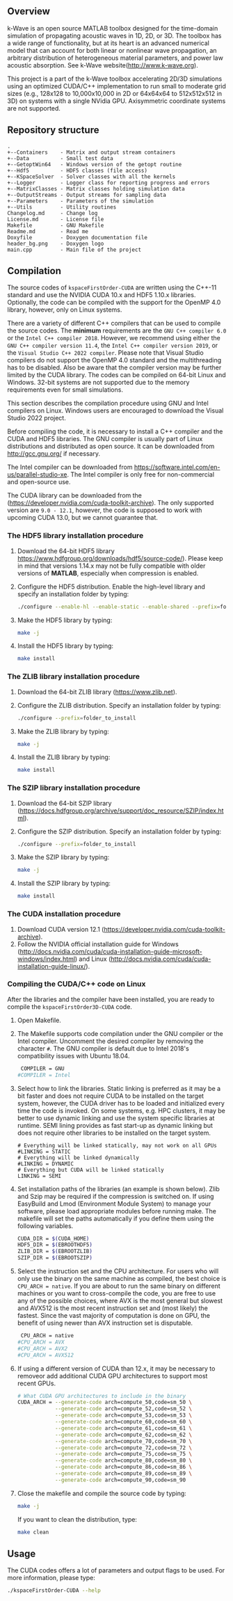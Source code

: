 ## Overview

k-Wave is an open source MATLAB toolbox designed for the time-domain simulation
of propagating acoustic waves in 1D, 2D, or 3D. The toolbox has a wide range of
functionality, but at its heart is an advanced numerical model that can account
for both linear or nonlinear wave propagation, an arbitrary distribution of
heterogeneous material parameters, and power law acoustic absorption.
See k-Wave website(http://www.k-wave.org).

This project is a part of the k-Wave toolbox accelerating 2D/3D simulations
using an optimized CUDA/C++ implementation to run small to moderate grid sizes
(e.g., 128x128 to 10,000x10,000 in 2D or 64x64x64 to 512x512x512 in 3D) on
systems with a single NVidia GPU. Axisymmetric coordinate systems are not
supported.


## Repository structure

    .
    +--Containers    - Matrix and output stream containers
    +--Data          - Small test data
    +--GetoptWin64   - Windows version of the getopt routine
    +--Hdf5          - HDF5 classes (file access)
    +--KSpaceSolver  - Solver classes with all the kernels
    +--Logger        - Logger class for reporting progress and errors
    +--MatrixClasses - Matrix classes holding simulation data
    +--OutputStreams - Output streams for sampling data
    +--Parameters    - Parameters of the simulation
    +--Utils         - Utility routines
    Changelog.md     - Change log
    License.md       - License file
    Makefile         - GNU Makefile
    Readme.md        - Read me
    Doxyfile         - Doxygen documentation file
    header_bg.png    - Doxygen logo
    main.cpp         - Main file of the project


## Compilation

The source codes of `kspaceFirstOrder-CUDA` are written using the C++-11
standard and use the NVIDIA CUDA 10.x and HDF5 1.10.x libraries. Optionally,
the code can be compiled with the support for the OpenMP 4.0 library, however,
only on Linux systems.

There are a variety of different C++ compilers that can be used to compile the
source codes. The **minimum** requirements are the `GNU C++ compiler 6.0` or the
`Intel C++ compiler 2018`. However, we recommend using either the `GNU C++
compiler version 11.4`, the `Intel C++ compiler version 2019`, or the `Visual Studio
C++ 2022 compiler`. Please note that Visual Studio compilers do not support the
OpenMP 4.0 standard and the multithreading has to be disabled. Also be aware
that the compiler version may be further limited by the CUDA library.
The codes can be compiled on 64-bit Linux and Windows. 32-bit systems are not
supported due to the memory requirements even for small simulations.

This section describes the compilation procedure using GNU and Intel compilers
on Linux. Windows users are encouraged to download the Visual Studio 2022
project.

Before compiling the code, it is necessary to install a C++ compiler and the
CUDA and HDF5 libraries. The GNU compiler is usually part of Linux
distributions and distributed as open source. It can be downloaded from
http://gcc.gnu.org/ if necessary.

The Intel compiler can be downloaded from
https://software.intel.com/en-us/parallel-studio-xe. The Intel compiler is only
free for non-commercial and open-source use.

The CUDA library can be downloaded from the
(https://developer.nvidia.com/cuda-toolkit-archive).
The only supported version are `9.0 - 12.1`, however, the code is supposed to
work with upcoming CUDA 13.0, but we cannot guarantee that.


### The HDF5 library installation procedure

 1. Download the 64-bit HDF5 library
    https://www.hdfgroup.org/downloads/hdf5/source-code/). Please keep in mind
    that versions 1.14.x may not be fully compatible with older versions of
    **MATLAB**, especially when compression is enabled.

 2. Configure the HDF5 distribution. Enable the high-level library and specify
    an installation folder by typing:
    ```bash
    ./configure --enable-hl --enable-static --enable-shared --prefix=folder_to_install
    ```
 3. Make the HDF5 library by typing:
    ```bash
    make -j
    ```
 4. Install the HDF5 library by typing:
    ```bash
    make install
    ```

### The ZLIB library installation procedure

 1. Download the 64-bit ZLIB library
    (https://www.zlib.net).

 2. Configure the ZLIB distribution. Specify an installation folder by typing:
    ```bash
    ./configure --prefix=folder_to_install
    ```
 3. Make the ZLIB library by typing:
    ```bash
    make -j
    ```
 4. Install the ZLIB library by typing:
    ```bash
    make install
    ```

### The SZIP library installation procedure

 1. Download the 64-bit SZIP library
    (https://docs.hdfgroup.org/archive/support/doc_resource/SZIP/index.html).

 2. Configure the SZIP distribution. Specify an installation folder by typing:
    ```bash
    ./configure --prefix=folder_to_install
    ```
 3. Make the SZIP library by typing:
    ```bash
    make -j
    ```
 4. Install the SZIP library by typing:
    ```bash
    make install
    ```
 

### The CUDA installation procedure

  1. Download CUDA version 12.1
     (https://developer.nvidia.com/cuda-toolkit-archive).
  2. Follow the NVIDIA official installation guide for Windows
     (http://docs.nvidia.com/cuda/cuda-installation-guide-microsoft-windows/index.html)
     and Linux (http://docs.nvidia.com/cuda/cuda-installation-guide-linux/).


### Compiling the CUDA/C++ code on Linux

After the libraries and the compiler have been installed, you are ready to
compile the `kspaceFirstOrder3D-CUDA` code.
 
 1. Open Makefile. 

 2. The Makefile supports code compilation under the GNU compiler or the Intel
    compiler. Uncomment the desired compiler by removing the character `#`. The
    GNU compiler is default due to Intel 2018's compatibility issues with Ubuntu
    18.04.
    ```bash
     COMPILER = GNU
    #COMPILER = Intel
    ```

 3. Select how to link the libraries. Static linking is preferred as it may be a
    bit faster and does not require CUDA to be installed on the target system,
    however, the CUDA driver has to be loaded and initialized every time the
    code is invoked. On some systems, e.g. HPC clusters, it may be better to use
    dynamic linking and use the system specific libraries at runtime. SEMI
    lining provides as fast start-up as dynamic linking but does not require
    other libraries to be installed on the target system.
    ```
    # Everything will be linked statically, may not work on all GPUs
    #LINKING = STATIC
    # Everything will be linked dynamically
    #LINKING = DYNAMIC
    # Everything but CUDA will be linked statically
    LINKING = SEMI
    ```

 4. Set installation paths of the libraries (an example is shown below). Zlib
    and Szip may be required if the compression is switched on. If using
    EasyBuild and Lmod (Environment Module System) to manage your software,
    please load appropriate modules before running make. The makefile will set
    the paths automatically if you define them using the following variables.
    ```bash
    CUDA_DIR = $(CUDA_HOME)
    HDF5_DIR = $(EBROOTHDF5)
    ZLIB_DIR = $(EBROOTZLIB)
    SZIP_DIR = $(EBROOTSZIP)
    ```

 5. Select the instruction set and the CPU architecture.
    For users who will only use the binary on the same machine as compiled, the
    best choice is `CPU_ARCH = native`. If you are about to run the same
    binary on different machines or you want to cross-compile the code, you are
    free to use any of the possible choices, where AVX is the most general but
    slowest and AVX512 is the most recent instruction set and (most likely) the
    fastest. Since the vast majority of computation is done on GPU, the benefit
    of using newer than AVX instruction set is disputable.
    ```bash
     CPU_ARCH = native
    #CPU_ARCH = AVX
    #CPU_ARCH = AVX2
    #CPU_ARCH = AVX512
    ```

 6. If using a different version of CUDA than 12.x, it may be necessary to
    removeor add additional CUDA GPU architectures to support most recent GPUs.
    ```bash
    # What CUDA GPU architectures to include in the binary
    CUDA_ARCH = --generate-code arch=compute_50,code=sm_50 \
                --generate-code arch=compute_52,code=sm_52 \
                --generate-code arch=compute_53,code=sm_53 \
                --generate-code arch=compute_60,code=sm_60 \
                --generate-code arch=compute_61,code=sm_61 \
                --generate-code arch=compute_62,code=sm_62 \
                --generate-code arch=compute_70,code=sm_70 \
                --generate-code arch=compute_72,code=sm_72 \
                --generate-code arch=compute_75,code=sm_75 \
                --generate-code arch=compute_80,code=sm_80 \
                --generate-code arch=compute_86,code=sm_86 \
                --generate-code arch=compute_89,code=sm_89 \
                --generate-code arch=compute_90,code=sm_90
    ```
 7. Close the makefile and compile the source code by typing:
    ```bash
    make -j
    ```
    If you want to clean the distribution, type:
    ```bash
    make clean
    ```


## Usage

The CUDA codes offers a lot of parameters and output flags to be used. For more 
information, please type:

```bash
./kspaceFirstOrder-CUDA --help
```
